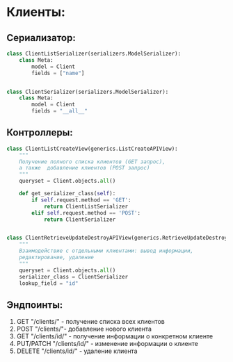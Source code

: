 # Клиенты:

## Сериализатор:
```python
class ClientListSerializer(serializers.ModelSerializer):
    class Meta:
        model = Client
        fields = ["name"]


class ClientSerializer(serializers.ModelSerializer):
    class Meta:
        model = Client
        fields = "__all__"
```

## Контроллеры:
```python
class ClientListCreateView(generics.ListCreateAPIView):
    """
    Получение полного списка клиентов (GET запрос),
    а также  добавление клиентов (POST запрос)
    """
    queryset = Client.objects.all()

    def get_serializer_class(self):
        if self.request.method == 'GET':
            return ClientListSerializer
        elif self.request.method == 'POST':
            return ClientSerializer


class ClientRetrieveUpdateDestroyAPIView(generics.RetrieveUpdateDestroyAPIView):
    """
    Взаимодействие с отдельными клиентами: вывод информации,
    редактирование, удаление
    """
    queryset = Client.objects.all()
    serializer_class = ClientSerializer
    lookup_field = "id"
```

## Эндпоинты:
1. GET "/clients/" - получение списка всех клиентов
2. POST "/clients/"- добавление нового клиента
3. GET "/clients/id/" - получение информации о конкретном клиенте
4. PUT/PATCH "/clients/id/" - изменение информации о клиенте
5. DELETE "/clients/id/" - удаление клиента